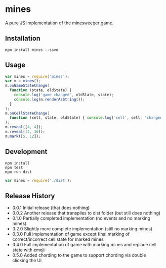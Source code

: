 # mines

A pure JS implementation of the minesweeper game.

## Installation

```
npm install mines --save
```

## Usage

```javascript
var mines = require('mines');
var m = mines();
m.onGameStateChange(
  function (state, oldState) {
    console.log('game changed', oldState, state);
    console.log(m.renderAsString());
  }
);
m.onCellStateChange(
  function (cell, state, oldState) { console.log('cell', cell, 'changed from', oldState, 'to', state); }
);
m.reveal([4, 4]);
m.reveal([2, 10]);
m.mark([5, 12]);
```

## Development

```
npm install
npm test
npm run dist
```

```javascript
var mines = require('./dist');
```

## Release History

* 0.0.1 Initial release (that does nothing)
* 0.0.2 Another release that transpiles to dist folder (but still does nothing)
* 0.1.0 Partially completed implementation (no events and no marking mines)
* 0.2.0 Slightly more complete implementation (still no marking mines)
* 0.3.0 Full implementation of game except final marking of correct/incorrect cell state for marked mines
* 0.4.0 Full implementation of game with marking mines and replace cell state with emoji
* 0.5.0 Added chording to the game to support chording via double clicking the UI
